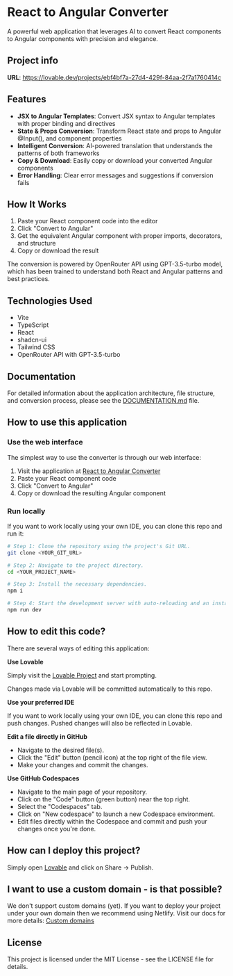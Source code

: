 
# React to Angular Converter

A powerful web application that leverages AI to convert React components to Angular components with precision and elegance.

## Project info

**URL**: https://lovable.dev/projects/ebf4bf7a-27d4-429f-84aa-2f7a1760414c

## Features

- **JSX to Angular Templates**: Convert JSX syntax to Angular templates with proper binding and directives
- **State & Props Conversion**: Transform React state and props to Angular @Input(), and component properties
- **Intelligent Conversion**: AI-powered translation that understands the patterns of both frameworks
- **Copy & Download**: Easily copy or download your converted Angular components
- **Error Handling**: Clear error messages and suggestions if conversion fails

## How It Works

1. Paste your React component code into the editor
2. Click "Convert to Angular"
3. Get the equivalent Angular component with proper imports, decorators, and structure
4. Copy or download the result

The conversion is powered by OpenRouter API using GPT-3.5-turbo model, which has been trained to understand both React and Angular patterns and best practices.

## Technologies Used

- Vite
- TypeScript
- React
- shadcn-ui
- Tailwind CSS
- OpenRouter API with GPT-3.5-turbo

## Documentation

For detailed information about the application architecture, file structure, and conversion process, please see the [DOCUMENTATION.md](./DOCUMENTATION.md) file.

## How to use this application

### Use the web interface

The simplest way to use the converter is through our web interface:

1. Visit the application at [React to Angular Converter](https://lovable.dev/projects/ebf4bf7a-27d4-429f-84aa-2f7a1760414c)
2. Paste your React component code
3. Click "Convert to Angular"
4. Copy or download the resulting Angular component

### Run locally

If you want to work locally using your own IDE, you can clone this repo and run it:

```sh
# Step 1: Clone the repository using the project's Git URL.
git clone <YOUR_GIT_URL>

# Step 2: Navigate to the project directory.
cd <YOUR_PROJECT_NAME>

# Step 3: Install the necessary dependencies.
npm i

# Step 4: Start the development server with auto-reloading and an instant preview.
npm run dev
```

## How to edit this code?

There are several ways of editing this application:

**Use Lovable**

Simply visit the [Lovable Project](https://lovable.dev/projects/ebf4bf7a-27d4-429f-84aa-2f7a1760414c) and start prompting.

Changes made via Lovable will be committed automatically to this repo.

**Use your preferred IDE**

If you want to work locally using your own IDE, you can clone this repo and push changes. Pushed changes will also be reflected in Lovable.

**Edit a file directly in GitHub**

- Navigate to the desired file(s).
- Click the "Edit" button (pencil icon) at the top right of the file view.
- Make your changes and commit the changes.

**Use GitHub Codespaces**

- Navigate to the main page of your repository.
- Click on the "Code" button (green button) near the top right.
- Select the "Codespaces" tab.
- Click on "New codespace" to launch a new Codespace environment.
- Edit files directly within the Codespace and commit and push your changes once you're done.

## How can I deploy this project?

Simply open [Lovable](https://lovable.dev/projects/ebf4bf7a-27d4-429f-84aa-2f7a1760414c) and click on Share -> Publish.

## I want to use a custom domain - is that possible?

We don't support custom domains (yet). If you want to deploy your project under your own domain then we recommend using Netlify. Visit our docs for more details: [Custom domains](https://docs.lovable.dev/tips-tricks/custom-domain/)

## License

This project is licensed under the MIT License - see the LICENSE file for details.
